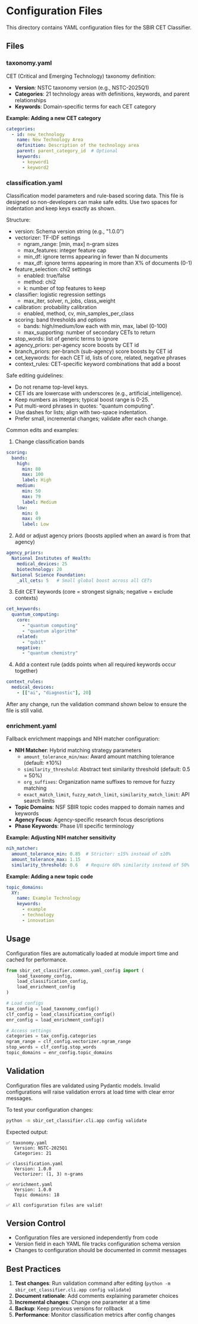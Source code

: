 # Configuration Files

This directory contains YAML configuration files for the SBIR CET Classifier.

## Files

### taxonomy.yaml

CET (Critical and Emerging Technology) taxonomy definition:

- **Version**: NSTC taxonomy version (e.g., NSTC-2025Q1)
- **Categories**: 21 technology areas with definitions, keywords, and parent relationships
- **Keywords**: Domain-specific terms for each CET category

**Example: Adding a new CET category**
```yaml
categories:
  - id: new_technology
    name: New Technology Area
    definition: Description of the technology area
    parent: parent_category_id  # Optional
    keywords:
      - keyword1
      - keyword2
```

### classification.yaml

Classification model parameters and rule-based scoring data. This file is designed so non-developers can make safe edits. Use two spaces for indentation and keep keys exactly as shown.

Structure:

- version: Schema version string (e.g., "1.0.0")
- vectorizer: TF-IDF settings
  - ngram_range: [min, max] n-gram sizes
  - max_features: integer feature cap
  - min_df: ignore terms appearing in fewer than N documents
  - max_df: ignore terms appearing in more than X% of documents (0-1)
- feature_selection: chi2 settings
  - enabled: true/false
  - method: chi2
  - k: number of top features to keep
- classifier: logistic regression settings
  - max_iter, solver, n_jobs, class_weight
- calibration: probability calibration
  - enabled, method, cv, min_samples_per_class
- scoring: band thresholds and options
  - bands: high/medium/low each with min, max, label (0-100)
  - max_supporting: number of secondary CETs to return
- stop_words: list of generic terms to ignore
- agency_priors: per-agency score boosts by CET id
- branch_priors: per-branch (sub-agency) score boosts by CET id
- cet_keywords: for each CET id, lists of core, related, negative phrases
- context_rules: CET-specific keyword combinations that add a boost

Safe editing guidelines:

- Do not rename top-level keys.
- CET ids are lowercase with underscores (e.g., artificial_intelligence).
- Keep numbers as integers; typical boost range is 0-25.
- Put multi-word phrases in quotes: "quantum computing".
- Use dashes for lists; align with two-space indentation.
- Prefer small, incremental changes; validate after each change.

Common edits and examples:

1) Change classification bands
```yaml
scoring:
  bands:
    high:
      min: 80
      max: 100
      label: High
    medium:
      min: 50
      max: 79
      label: Medium
    low:
      min: 0
      max: 49
      label: Low
```

2) Add or adjust agency priors (boosts applied when an award is from that agency)
```yaml
agency_priors:
  National Institutes of Health:
    medical_devices: 25
    biotechnology: 20
  National Science Foundation:
    _all_cets: 5   # Small global boost across all CETs
```

3) Edit CET keywords (core = strongest signals; negative = exclude contexts)
```yaml
cet_keywords:
  quantum_computing:
    core:
      - "quantum computing"
      - "quantum algorithm"
    related:
      - "qubit"
    negative:
      - "quantum chemistry"
```

4) Add a context rule (adds points when all required keywords occur together)
```yaml
context_rules:
  medical_devices:
    - [["ai", "diagnostic"], 20]
```

After any change, run the validation command shown below to ensure the file is still valid.

### enrichment.yaml

Fallback enrichment mappings and NIH matcher configuration:

- **NIH Matcher**: Hybrid matching strategy parameters
  - `amount_tolerance_min/max`: Award amount matching tolerance (default: ±10%)
  - `similarity_threshold`: Abstract text similarity threshold (default: 0.5 = 50%)
  - `org_suffixes`: Organization name suffixes to remove for fuzzy matching
  - `exact_match_limit`, `fuzzy_match_limit`, `similarity_match_limit`: API search limits
- **Topic Domains**: NSF SBIR topic codes mapped to domain names and keywords
- **Agency Focus**: Agency-specific research focus descriptions
- **Phase Keywords**: Phase I/II specific terminology

**Example: Adjusting NIH matcher sensitivity**
```yaml
nih_matcher:
  amount_tolerance_min: 0.85  # Stricter: ±15% instead of ±10%
  amount_tolerance_max: 1.15
  similarity_threshold: 0.6   # Require 60% similarity instead of 50%
```

**Example: Adding a new topic code**
```yaml
topic_domains:
  XY:
    name: Example Technology
    keywords:
      - example
      - technology
      - innovation
```

## Usage

Configuration files are automatically loaded at module import time and cached for performance.

```python
from sbir_cet_classifier.common.yaml_config import (
    load_taxonomy_config,
    load_classification_config,
    load_enrichment_config
)

# Load configs
tax_config = load_taxonomy_config()
clf_config = load_classification_config()
enr_config = load_enrichment_config()

# Access settings
categories = tax_config.categories
ngram_range = clf_config.vectorizer.ngram_range
stop_words = clf_config.stop_words
topic_domains = enr_config.topic_domains
```

## Validation

Configuration files are validated using Pydantic models. Invalid configurations will raise validation errors at load time with clear error messages.

To test your configuration changes:

```bash
python -m sbir_cet_classifier.cli.app config validate
```

Expected output:
```
✅ taxonomy.yaml
   Version: NSTC-2025Q1
   Categories: 21

✅ classification.yaml
   Version: 1.0.0
   Vectorizer: (1, 3) n-grams

✅ enrichment.yaml
   Version: 1.0.0
   Topic domains: 18

✅ All configuration files are valid!
```

## Version Control

- Configuration files are versioned independently from code
- Version field in each YAML file tracks configuration schema version
- Changes to configuration should be documented in commit messages

## Best Practices

1. **Test changes**: Run validation command after editing (`python -m sbir_cet_classifier.cli.app config validate`)
2. **Document rationale**: Add comments explaining parameter choices
3. **Incremental changes**: Change one parameter at a time
4. **Backup**: Keep previous versions for rollback
5. **Performance**: Monitor classification metrics after config changes
